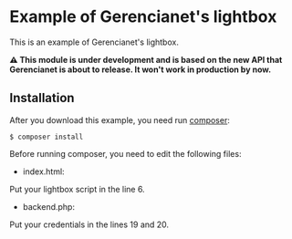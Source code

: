 # Example of Gerencianet's lightbox  #
This is an example of Gerencianet's lightbox.

**:warning: This module is under development and is based on the new API that Gerencianet is about to release. It won't work in production by now.**

## Installation ##
After you download this example, you need run [composer](https://getcomposer.org/):
```
$ composer install
```

Before running composer, you need to edit the following files:

- index.html:

Put your lightbox script in the line 6.

- backend.php:

Put your credentials in the lines 19 and 20.